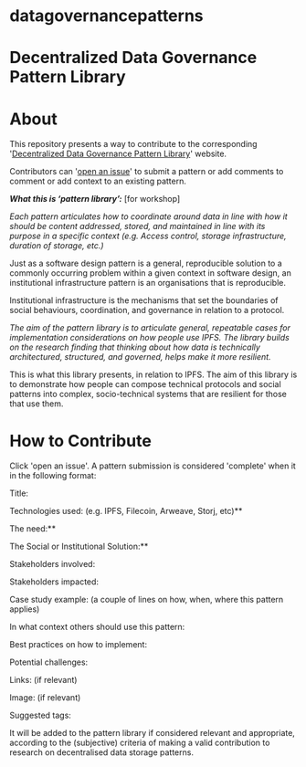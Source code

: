 # datagovernancepatterns
# Decentralized Data Governance Pattern Library

# About
This repository presents a way to contribute to the corresponding '[Decentralized Data Governance Pattern Library](https://beta.portrait.gg/0x1018c3A71997D2171E915ea89f704d9a192823EF)' website.

Contributors can '[open an issue](https://github.com/kelsien/datagovernancepatterns/issues)' to submit a pattern or add comments to comment or add context to an existing pattern.

***What this is ‘pattern library’:*** [for workshop]

*Each pattern articulates how to coordinate around data in line with how it should be content addressed, stored, and maintained in line with its purpose in a specific context (e.g. Access control, storage infrastructure, duration of storage, etc.)*

Just as a software design pattern is a general, reproducible solution to a commonly occurring problem within a given context in software design, an institutional infrastructure pattern is an organisations that is reproducible.

Institutional infrastructure is the mechanisms that set the boundaries of social behaviours, coordination, and governance in relation to a protocol. 

*The aim of the pattern library is to articulate general, repeatable cases for implementation considerations on how people use IPFS. The library builds on the research finding that thinking about how data is technically architectured, structured, and governed, helps make it more resilient.*

This is what this library presents, in relation to IPFS. The aim of this library is to demonstrate how people can compose technical protocols and social patterns into complex, socio-technical systems that are resilient for those that use them. 

# How to Contribute
Click 'open an issue'. A pattern submission is considered 'complete' when it in the following format:

Title:

Technologies used: (e.g. IPFS, Filecoin, Arweave, Storj, etc)**

The need:**

The Social or Institutional Solution:**

Stakeholders involved:

Stakeholders impacted: 

Case study example: (a couple of lines on how, when, where this pattern applies)

In what context others should use this pattern:

Best practices on how to implement:

Potential challenges:

Links: (if relevant)

Image: (if relevant)

Suggested tags:

It will be added to the pattern library if considered relevant and appropriate, according to the (subjective) criteria of making a valid contribution to research on decentralised data storage patterns.

